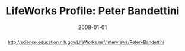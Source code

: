 ---
title: "LifeWorks Profile: Peter Bandettini"
date: 2008-01-01
authors_string: Peter Bandettini
authors:
   - Peter Bandettini
author_ids:
   - peter_bandettini
journal: ''
volume: 
issue: 
pages: 
book_title: ''
publisher: ''
abstract: "<p><a href='http://science.education.nih.gov/LifeWorks.nsf/Interviews/Peter+Bandettini'>http://science.education.nih.gov/LifeWorks.nsf/Interviews/Peter+Bandettini</a></p>"
project_id: 
paper_url: 
doi: 
data_loc: ''
code_loc: ''
file: '/assets/publications//assets/publications/'
file_name: '/assets/publications/'
type: journal_article
pub_str: ' (2008)  '
layout: publication 
---